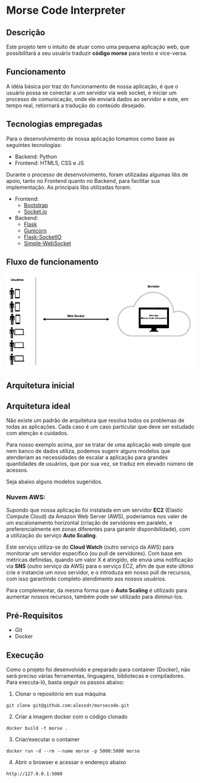 # Morse Code Interpreter


## Descrição

Este projeto tem o intuíto de atuar como uma pequena aplicação web, que possibilitará a seu usuário traduzir **código morse** para texto e vice-versa.


## Funcionamento

A idéia básica por traz do funcionamento de nossa aplicação, é que o usuário possa se conectar a um servidor via web socket, e iniciar um processo de comunicação, onde ele enviará dados ao servidor e este, em tempo real, retiornará a tradução do conteúdo desejado.


## Tecnologias empregadas

Para o desenvolvimento de nossa aplicação tomamos como base as seguintes tecnologias:

* Backend: Python
* Frontend: HTML5, CSS e JS

Durante o processo de desenvolvimento, foram utilizadas algumas libs de apoio, tanto no Frontend quanto no Backend, para facilitar sua implementação.
As principais libs utilizadas foram:

* Frontend:
  * [Bootstrap](https://getbootstrap.com/)
  * [Socket.io](https://socket.io/)
* Backend:
  * [Flask](https://flask.palletsprojects.com/en/2.0.x/)
  * [Gunicorn](https://gunicorn.org/)
  * [Flask-SocketIO](https://flask-socketio.readthedocs.io/en/latest/)
  * [Simple-WebSocket](https://pypi.org/project/simple-websocket/)


## Fluxo de funcionamento

![Fluxo de Funcionamento](./images/fluxo.png)


## Arquitetura inicial


## Arquitetura ideal

Não existe um padrão de arquitetura que resolva todos os problemas de todas as aplicações. Cada caso é um caso particular que deve ser estudado com atenção e cuidados.

Para nosso exemplo acima, por se tratar de uma aplicação web simple que nem banco de dados utiliza, podemos sugerir alguns modelos que atenderiam as necessidades de escalar a aplicação para grandes quantidades de usuários, que por sua vez, se traduz em elevado número de acessos.

Seja abaixo alguns modelos sugeridos.


### Nuvem AWS:

Supondo que nossa aplicação foi instalada em um servidor **EC2** (Elastic Compute Cloud) da Amazon Web Server (AWS), poderíamos nos valer de um escalonamento horizontal (criação de servidores em paralelo, e preferencialmente em zonas diferentes para garantir disponibilidade), com a utilização do serviço **Auto Scaling**.

Este serviço utiliza-se do **Cloud Watch** (outro serviço da AWS) para monitorar um servidor específico (ou pull de servidores). Com base em métricas definidas, quando um valor X é atingido, ele envia uma notificação via **SNS** (outro serviço da AWS) para o serviço EC2, afim de que este último crie e instancie um novo servidor, e o introduza em nosso pull de recursos, com isso garantindo completo atendimento aos nossos usuários.

Para complementar, da mesma forma que o **Auto Scaling** é utilizado para aumentar nossos recursos, também pode ser utilizado para diminuí-los.
### 


## Pré-Requisitos

* Git
* Docker

## Execução

Como o projeto foi desenvolvido e preparado para container (Docker), não será preciso várias ferramentas, linguagens, bibliotecas e compiladores. Para executa-lô, basta seguir os passos abaixo:

1) Clonar o repositório em sua máquina
```
git clone git@github.com:alessdr/morsecode.git
```

2) Criar a imagem docker com o código clonado
```
docker build -t morse . 
```

3) Criar/executar o container 
```
docker run -d --rm --name morse -p 5000:5000 morse
```

4) Abrir o browser e acessar o endereço abaixo
```
http://127.0.0.1:5000
```
